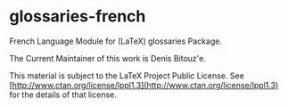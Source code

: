glossaries-french
=================

French Language Module for (LaTeX) glossaries Package.

The Current Maintainer of this work is Denis Bitouz\'e.

This material is subject to the LaTeX Project Public License.  See
[http://www.ctan.org/license/lppl1.3](http://www.ctan.org/license/lppl1.3) for
the details of that license.
